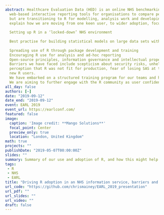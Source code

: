 ```yaml
---
abstract: Healthcare Evaluation Data (HED) is an online NHS benchmarking using national data. We provide
  web-based interactive reporting tools for organisations to compare performance, featuring various statistical   modelling approaches and live manipulation of large datasets. We have relied on SAS for many of our models,
  but are transitioning to R for modelling, analysis work and developing support material.  This talk will
  explain how we are moving from one keen user, to wider adoption, focussing on
  
  Setting up R in a ‘locked-down’ NHS environment
  
  Best practise for building statistical models on large data sets with limited hardware
  
  Spreading use of R through package development and training
  Encouraging R use for analysis and ad-hoc reporting
  Open-source principles, information governance and intellectual property
  Barriers we have faced include scepticism about security risks, unhelpful hardware and network settings, a
  perception that R was not fit for production, fear of losing SAS at the ‘standard,’ and the learning curve for
  new R users.
  We have embarked on a structured training program for our teams and have set up a local R user group.
  We are aiming to further engage with the R community as user confidence grows.
all_day: false
authors: [~]
date: "2019-09-12"
date_end: "2019-09-12"
event: EARL 2019
event_url: https://earlconf.com/
featured: false
image:
  caption: 'Image credit: **Mango Solutions**'
  focal_point: Center
  preview_only: true
  location: "London, United Kingdom"
math: true
projects: ""
publishDate: "2019-05-07T00:00:00Z"
slides: ""
summary: Summary of our use and adoption of R, and how this might help other organisations.
tags: 
 - R
 - NHS
 - EARL
title: "Driving R adoption in an NHS information service, barriers and solutions"
url_code: "https://github.com/chrismainey/EARL_2019_presentation"
url_pdf: ""
url_slides: ""
url_video: ""
draft: false
---
```

